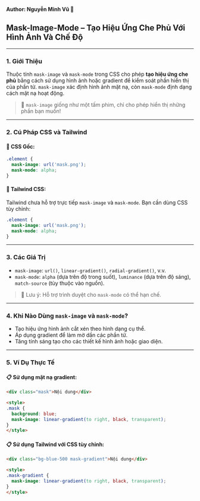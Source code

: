 **Author: Nguyễn Minh Vũ 📘**

## Mask-Image-Mode – Tạo Hiệu Ứng Che Phủ Với Hình Ảnh Và Chế Độ

---

### 1. **Giới Thiệu**

Thuộc tính `mask-image` và `mask-mode` trong CSS cho phép **tạo hiệu ứng che phủ** bằng cách sử dụng hình ảnh hoặc gradient để kiểm soát phần hiển thị của phần tử. `mask-image` xác định hình ảnh mặt nạ, còn `mask-mode` định dạng cách mặt nạ hoạt động.

> 🎨 `mask-image` giống như một tấm phim, chỉ cho phép hiển thị những phần bạn muốn!

---

### 2. **Cú Pháp CSS và Tailwind**

#### 📌 CSS Gốc:

```css
.element {
  mask-image: url('mask.png');
  mask-mode: alpha;
}
```

#### 📌 Tailwind CSS:

Tailwind chưa hỗ trợ trực tiếp `mask-image` và `mask-mode`. Bạn cần dùng CSS tùy chỉnh:

```css
.element {
  mask-image: url('mask.png');
  mask-mode: alpha;
}
```

---

### 3. **Các Giá Trị**

- `mask-image`: `url()`, `linear-gradient()`, `radial-gradient()`, v.v.
- `mask-mode`: `alpha` (dựa trên độ trong suốt), `luminance` (dựa trên độ sáng), `match-source` (tùy thuộc vào nguồn).

> 🧠 Lưu ý: Hỗ trợ trình duyệt cho `mask-mode` có thể hạn chế.

---

### 4. **Khi Nào Dùng `mask-image` và `mask-mode`?**

- Tạo hiệu ứng hình ảnh cắt xén theo hình dạng cụ thể.
- Áp dụng gradient để làm mờ dần các phần tử.
- Tăng tính sáng tạo cho các thiết kế hình ảnh hoặc giao diện.

---

### 5. **Ví Dụ Thực Tế**

#### 📋 Sử dụng mặt nạ gradient:

```html
<div class="mask">Nội dung</div>

<style>
.mask {
  background: blue;
  mask-image: linear-gradient(to right, black, transparent);
}
</style>
```

#### 📋 Sử dụng Tailwind với CSS tùy chỉnh:

```html
<div class="bg-blue-500 mask-gradient">Nội dung</div>

<style>
.mask-gradient {
  mask-image: linear-gradient(to right, black, transparent);
}
</style>
```